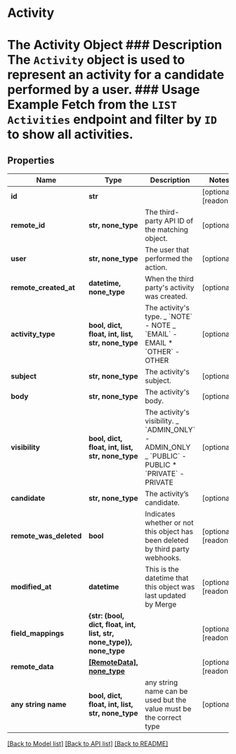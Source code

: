 # Activity

# The Activity Object ### Description The `Activity` object is used to represent an activity for a candidate performed by a user. ### Usage Example Fetch from the `LIST Activities` endpoint and filter by `ID` to show all activities.

## Properties

| Name                   | Type                                                                 | Description                                                                                                                         | Notes                 |
| ---------------------- | -------------------------------------------------------------------- | ----------------------------------------------------------------------------------------------------------------------------------- | --------------------- |
| **id**                 | **str**                                                              |                                                                                                                                     | [optional] [readonly] |
| **remote_id**          | **str, none_type**                                                   | The third-party API ID of the matching object.                                                                                      | [optional]            |
| **user**               | **str, none_type**                                                   | The user that performed the action.                                                                                                 | [optional]            |
| **remote_created_at**  | **datetime, none_type**                                              | When the third party&#39;s activity was created.                                                                                    | [optional]            |
| **activity_type**      | **bool, dict, float, int, list, str, none_type**                     | The activity&#39;s type. _ &#x60;NOTE&#x60; - NOTE _ &#x60;EMAIL&#x60; - EMAIL \* &#x60;OTHER&#x60; - OTHER                         | [optional]            |
| **subject**            | **str, none_type**                                                   | The activity&#39;s subject.                                                                                                         | [optional]            |
| **body**               | **str, none_type**                                                   | The activity&#39;s body.                                                                                                            | [optional]            |
| **visibility**         | **bool, dict, float, int, list, str, none_type**                     | The activity&#39;s visibility. _ &#x60;ADMIN_ONLY&#x60; - ADMIN_ONLY _ &#x60;PUBLIC&#x60; - PUBLIC \* &#x60;PRIVATE&#x60; - PRIVATE | [optional]            |
| **candidate**          | **str, none_type**                                                   | The activity’s candidate.                                                                                                           | [optional]            |
| **remote_was_deleted** | **bool**                                                             | Indicates whether or not this object has been deleted by third party webhooks.                                                      | [optional] [readonly] |
| **modified_at**        | **datetime**                                                         | This is the datetime that this object was last updated by Merge                                                                     | [optional] [readonly] |
| **field_mappings**     | **{str: (bool, dict, float, int, list, str, none_type)}, none_type** |                                                                                                                                     | [optional] [readonly] |
| **remote_data**        | [**[RemoteData], none_type**](RemoteData.md)                         |                                                                                                                                     | [optional] [readonly] |
| **any string name**    | **bool, dict, float, int, list, str, none_type**                     | any string name can be used but the value must be the correct type                                                                  | [optional]            |

[[Back to Model list]](../README.md#documentation-for-models) [[Back to API list]](../README.md#documentation-for-api-endpoints) [[Back to README]](../README.md)
